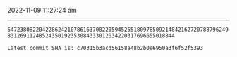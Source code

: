 2022-11-09 11:27:24 am

---

`547238082204228624210786163708220594525518097850921484216272078879624983126911248524350192353084333012034220317696655018844`

`Latest commit SHA is: c70315b3acd56158a48b2b0e6950a3f6f52f5393 `
